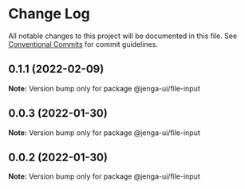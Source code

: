 # Change Log

All notable changes to this project will be documented in this file.
See [Conventional Commits](https://conventionalcommits.org) for commit guidelines.

## 0.1.1 (2022-02-09)

**Note:** Version bump only for package @jenga-ui/file-input

## 0.0.3 (2022-01-30)

**Note:** Version bump only for package @jenga-ui/file-input

## 0.0.2 (2022-01-30)

**Note:** Version bump only for package @jenga-ui/file-input

